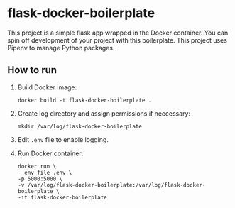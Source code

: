 # flask-docker-boilerplate

This project is a simple flask app wrapped in the Docker container. You can spin off development of your project with this boilerplate. This project uses Pipenv to manage Python packages.

## How to run

1. Build Docker image:
    ```
    docker build -t flask-docker-boilerplate .
    ```

2. Create log directory and assign permissions if neccessary:
    ```
    mkdir /var/log/flask-docker-boilerplate
    ```

3. Edit `.env` file to enable logging.

4. Run Docker container:
    ```
    docker run \
    --env-file .env \
    -p 5000:5000 \
    -v /var/log/flask-docker-boilerplate:/var/log/flask-docker-boilerplate \
    -it flask-docker-boilerplate
    ```